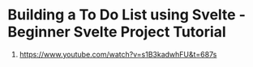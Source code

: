 # Building a To Do List using Svelte - Beginner Svelte Project Tutorial

1. <https://www.youtube.com/watch?v=s1B3kadwhFU&t=687s>
